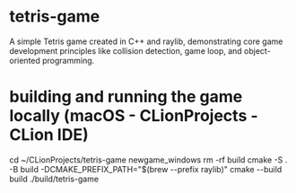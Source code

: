 # tetris-game
A simple Tetris game created in C++ and raylib, demonstrating core game development principles like collision detection, game loop, and object-oriented programming.

# building and running the game locally (macOS - CLionProjects - CLion IDE)
cd ~/CLionProjects/tetris-game                                                                                   newgame_windows
rm -rf build
cmake -S . -B build -DCMAKE_PREFIX_PATH="$(brew --prefix raylib)"
cmake --build build
./build/tetris-game